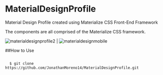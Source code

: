 # MaterialDesignProfile
Material Design Profile created using Materialize CSS Front-End Framework

The components are all comprised of the Materialize CSS framework. 


![materialdesignprofile2](https://cloud.githubusercontent.com/assets/11635523/10079948/7e7d5ce2-62b2-11e5-81c3-c129f6007a1f.png)
 | 
![materialdesignmobile](https://cloud.githubusercontent.com/assets/11635523/10080029/f2bb5bc2-62b2-11e5-90a9-173a82939a79.PNG)




##How to Use
```git

  $ git clone  https://github.com/JonathanMoreno14/MaterialDesignProfile.git

```




